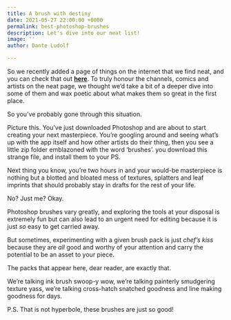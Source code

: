 ```yaml
---
title: A brush with destiny
date: 2021-05-27 22:00:00 +0000
permalink: best-photoshop-brushes
description: Let's dive into our neat list!
image: ''
author: Dante Ludolf

---
```

So we recently added a page of things on the internet that we find neat, and you can check that out [**here**](https://justsketch.me/neat/). To truly honour the channels, comics and artists on the neat page, we thought we’d take a bit of a deeper dive into some of them and wax poetic about what makes them so great in the first place.

So you’ve probably gone through this situation.

Picture this. You’ve just downloaded Photoshop and are about to start creating your next masterpiece. You’re googling around and seeing what’s up with the app itself and how other artists do their thing, then you see a little zip folder emblazoned with the word ‘brushes’. you download this strange file, and install them to your PS.

Next thing you know, you’re two hours in and your would-be masterpiece is nothing but a blotted and bloated mess of textures, splatters and leaf imprints that should probably stay in drafts for the rest of your life.

No? Just me? Okay.

Photoshop brushes vary greatly, and exploring the tools at your disposal is extremely fun but can also lead to an urgent need for editing because it is just _so_ easy to get carried away.

But sometimes, experimenting with a given brush pack is just *chef’s kiss* because they are _all_ good and worthy of your attention and carry the potential to be an asset to your piece.

The packs that appear here, dear reader, are exactly that.

We’re talking ink brush swoop-y wow, we’re talking painterly smudgering texture yass, we’re talking cross-hatch snatched goodness and line making goodness for days.

P.S. That is not hyperbole, these brushes are just so good!